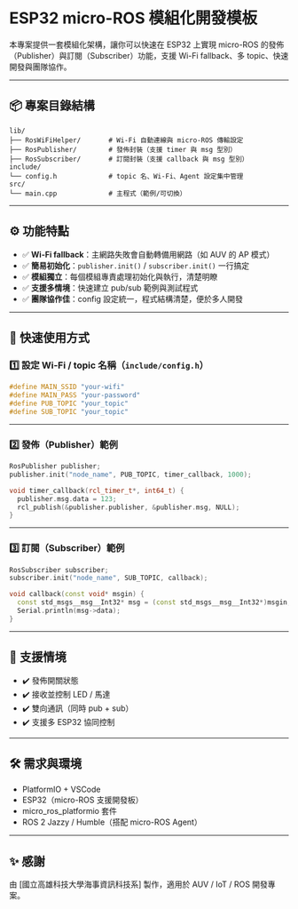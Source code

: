 
# ESP32 micro-ROS 模組化開發模板

本專案提供一套模組化架構，讓你可以快速在 ESP32 上實現 micro-ROS 的發佈（Publisher）與訂閱（Subscriber）功能，支援 Wi-Fi fallback、多 topic、快速開發與團隊協作。

---

## 📦 專案目錄結構

```
lib/
├── RosWiFiHelper/       # Wi-Fi 自動連線與 micro-ROS 傳輸設定
├── RosPublisher/        # 發佈封裝（支援 timer 與 msg 型別）
├── RosSubscriber/       # 訂閱封裝（支援 callback 與 msg 型別）
include/
└── config.h             # topic 名、Wi-Fi、Agent 設定集中管理
src/
└── main.cpp             # 主程式（範例/可切換）
```

---

## ⚙️ 功能特點

- ✅ **Wi-Fi fallback**：主網路失敗會自動轉備用網路（如 AUV 的 AP 模式）
- ✅ **簡易初始化**：`publisher.init()` / `subscriber.init()` 一行搞定
- ✅ **模組獨立**：每個模組專責處理初始化與執行，清楚明瞭
- ✅ **支援多情境**：快速建立 pub/sub 範例與測試程式
- ✅ **團隊協作佳**：config 設定統一，程式結構清楚，便於多人開發

---

## 🚀 快速使用方式

### 1️⃣ 設定 Wi-Fi / topic 名稱（`include/config.h`）

```cpp
#define MAIN_SSID "your-wifi"
#define MAIN_PASS "your-password"
#define PUB_TOPIC "your_topic"
#define SUB_TOPIC "your_topic"
```

---

### 2️⃣ 發佈（Publisher）範例

```cpp
RosPublisher publisher;
publisher.init("node_name", PUB_TOPIC, timer_callback, 1000);

void timer_callback(rcl_timer_t*, int64_t) {
  publisher.msg.data = 123;
  rcl_publish(&publisher.publisher, &publisher.msg, NULL);
}
```

---

### 3️⃣ 訂閱（Subscriber）範例

```cpp
RosSubscriber subscriber;
subscriber.init("node_name", SUB_TOPIC, callback);

void callback(const void* msgin) {
  const std_msgs__msg__Int32* msg = (const std_msgs__msg__Int32*)msgin;
  Serial.println(msg->data);
}
```

---

## 🧪 支援情境

- ✔️ 發佈開關狀態
- ✔️ 接收並控制 LED / 馬達
- ✔️ 雙向通訊（同時 pub + sub）
- ✔️ 支援多 ESP32 協同控制

---

## 🛠️ 需求與環境

- PlatformIO + VSCode
- ESP32（micro-ROS 支援開發板）
- micro_ros_platformio 套件
- ROS 2 Jazzy / Humble（搭配 micro-ROS Agent）

---

## ✨ 感謝

由 [國立高雄科技大學海事資訊科技系] 製作，適用於 AUV / IoT / ROS 開發專案。
